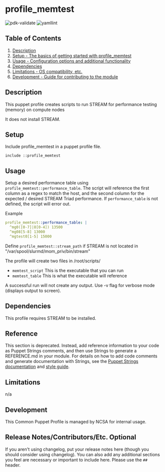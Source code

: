 # profile_memtest

![pdk-validate](https://github.com/ncsa/puppet-profile_memtest/workflows/pdk-validate/badge.svg)
![yamllint](https://github.com/ncsa/puppet-profile_memtest/workflows/yamllint/badge.svg)

## Table of Contents

1. [Description](#description)
1. [Setup - The basics of getting started with profile_memtest](#setup)
1. [Usage - Configuration options and additional functionality](#usage)
1. [Dependencies](#dependencies)
1. [Limitations - OS compatibility, etc.](#limitations)
1. [Development - Guide for contributing to the module](#development)

## Description

This puppet profile creates scripts to run STREAM for performance testing (memory) on compute nodes

It does not install STREAM. 

## Setup

Include profile_memtest	in a puppet profile file.
```
include ::profile_memtest
```

## Usage

Setup a desired performance table using `profile_memtest::performance_table`. The script will reference the first column as a regex to match the host, and the second column for the expected / desired STREAM Triad performance.
If `performance_table` is not defined, the script will error out.

Example
```yaml
profile_memtest::performance_table: |
  ^mg0([0-7]|8[0-4]) 13500
  ^mg08[5-8] 13000
  ^mgtest0[1-5] 15000
```

Define `profile_memtest::stream_path` if STREAM is not located in "/var/spool/slurmd/mom_priv/bin/stream"

The profile will create two files in /root/scripts/
- `memtest_script` This is the executable that you can run
- `memtest_table` This is what the executable will reference

A successful run will not create any output. Use -v flag for verbose mode (displays output to screen).

## Dependencies

This profile requires STREAM to be installed. 

## Reference

This section is deprecated. Instead, add reference information to your code as
Puppet Strings comments, and then use Strings to generate a REFERENCE.md in your
module. For details on how to add code comments and generate documentation with
Strings, see the [Puppet Strings documentation][2] and [style guide][3].

## Limitations

n/a

## Development

This Common Puppet Profile is managed by NCSA for internal usage.

## Release Notes/Contributors/Etc. **Optional**

If you aren't using changelog, put your release notes here (though you should
consider using changelog). You can also add any additional sections you feel are
necessary or important to include here. Please use the `##` header.

[1]: https://puppet.com/docs/pdk/latest/pdk_generating_modules.html
[2]: https://puppet.com/docs/puppet/latest/puppet_strings.html
[3]: https://puppet.com/docs/puppet/latest/puppet_strings_style.html
